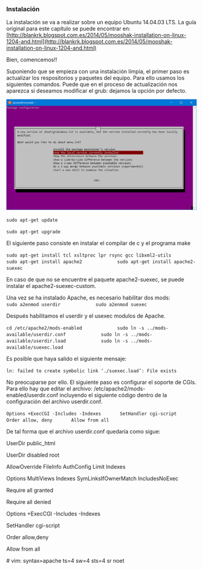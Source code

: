 ### Instalación

La instalación se va a realizar sobre un equipo Ubuntu 14.04.03 LTS. La guía original para este capítulo se puede encontrar en: [http://blankrk.blogspot.com.es/2014/05/mooshak-installation-on-linux-1204-and.html](http://blankrk.blogspot.com.es/2014/05/mooshak-installation-on-linux-1204-and.html)

Bien, comencemos!!

Suponiendo que se empieza con una instalación limpia, el primer paso es actualizar los respositorios y paquetes del equipo. Para ello usamos los siguientes comandos. Puede que en el proceso de actualización nos aparezca si deseamos modificar el grub: dejamos la opción por defecto.

![](/images/actualizacion.png)

`sudo apt-get update`

`sudo apt-get upgrade`

El siguiente paso consiste en instalar el compilar de c y el programa make

`sudo apt-get install tcl xsltproc lpr rsync gcc libxml2-utils            
sudo apt-get install apache2            
sudo apt-get install apache2-suexec`

En caso de que no se encuentre el paquete apache2-suexec, se puede instalar el apache2-suexec-custom.

Una vez se ha instalado Apache, es necesario habilitar dos mods:  
`sudo a2enmod userdir            
 sudo a2enmod suexec`

Después habilitamos el userdir y el usexec modulos de Apache.

`cd /etc/apache2/mods-enabled            
sudo ln -s ../mods-available/userdir.conf            
sudo ln -s ../mods-available/userdir.load            
sudo ln -s ../mods-available/suexec.load`

Es posible que haya salido el siguiente mensaje:

`ln: failed to create symbolic link ‘./suexec.load’: File exists`

No preocuparse por ello. El siguiente paso es configurar el soporte de CGIs. Para ello hay que editar el archivo: /etc/apache2/mods-enabled/userdir.conf incluyendo el siguiente código dentro de la configuración del archivo userdir.conf.

`Options +ExecCGI -Includes -Indexes      
SetHandler cgi-script      
Order allow, deny      
Allow from all`

De tal forma que el archivo userdir.conf quedaría como sigue:

UserDir public\_html

UserDir disabled root



AllowOverride FileInfo AuthConfig Limit Indexes

Options MultiViews Indexes SymLinksIfOwnerMatch IncludesNoExec

Require all granted

Require all denied

Options +ExecCGI -Includes -Indexes

SetHandler cgi-script

Order allow,deny

Allow from all







\# vim: syntax=apache ts=4 sw=4 sts=4 sr noet

